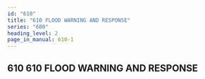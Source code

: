 ```yaml
---
id: "610"
title: "610 FLOOD WARNING AND RESPONSE"
series: "600"
heading_level: 2
page_in_manual: 610-1
---
```


## 610 610 FLOOD WARNING AND RESPONSE